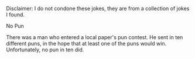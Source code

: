 Disclaimer: I do not condone these jokes, they are from a collection of jokes I found.

No Pun

There was a man who entered a local paper's pun contest. He sent in ten different puns, in the hope that at least one of the puns would win. Unfortunately, no pun in ten did.

